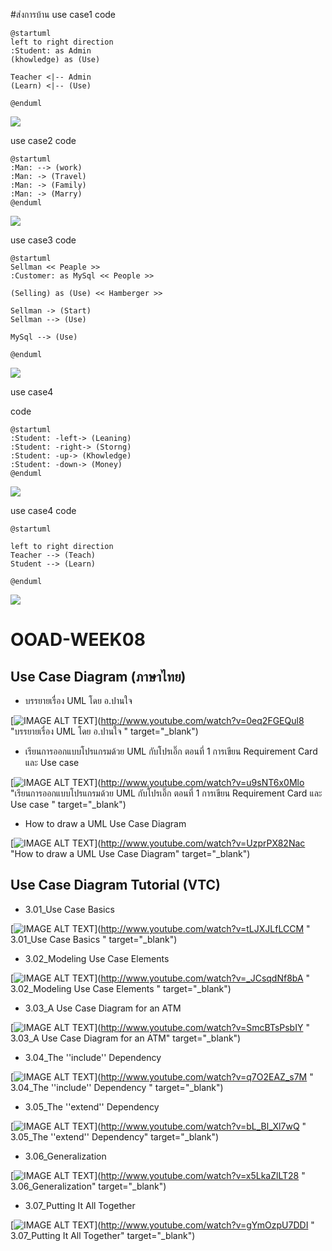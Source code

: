 
#ส่งการบ้าน
use case1
code
```
@startuml
left to right direction
:Student: as Admin
(khowledge) as (Use)

Teacher <|-- Admin
(Learn) <|-- (Use)

@enduml

```
![](http://www.plantuml.com/plantuml/img/9Son3O0W40NG_gQu4Wesi607NO305uXu97Z4nk4riNt5yvU6eVDirB0hQ-THSr5ETI1gxKAq8SI2mSlZ7Ayw4qJ9D0IfaktFvf1-DwGCI-GXwHjV)

use case2
code
```
@startuml
:Man: --> (work)
:Man: -> (Travel)
:Man: -> (Family)
:Man: -> (Marry)
@enduml

```
![](http://www.plantuml.com/plantuml/img/SoWkIImgAStDuRBoJSopKj3LjLFG2CylojQ42G3v8KM9PQavo29kYRcPEPN88hc9HKL00OVKl1IWQG00)


use case3
code
```
@startuml
Sellman << Peaple >>
:Customer: as MySql << People >>

(Selling) as (Use) << Hamberger >>

Sellman -> (Start)
Sellman --> (Use)

MySql --> (Use)

@enduml
```



![](http://www.plantuml.com/plantuml/img/SoWkIImgAStDuGfEpSd9JSnJiB5H24ZDByX9jRFZid8kBIx9pqqjib98B5RmhGmkp478Am0LQ0I3j6igS6aK0xLdvgLhWXHgX1QdQe8KUYJc9gKMfQSMWTJ2RT2rKu3gGmY1n42wkBWWjY09EAJcfG0T2000)

use case4

code
```
@startuml
:Student: -left-> (Leaning) 
:Student: -right-> (Storng) 
:Student: -up-> (Khowledge)
:Student: -down-> (Money)
@enduml
```



![](http://www.plantuml.com/plantuml/img/SoWkIImgAStDuR8ABYbDISqhiLBGpKbDAz6rKz3mIKtCoynBrrH0bYpAJCy0omQNv1UXIvOMW6Iyy_BBSr9JqbCraULIyilpGBA--NcfbPfS3gbvAK1x0G00)


use case4
code
```
@startuml

left to right direction
Teacher --> (Teach)
Student --> (Learn)

@enduml
```
![](http://www.plantuml.com/plantuml/img/SoWkIImgAStDuSf9JIjHACbNACfCpoXHICaiIaqkoSpFux8AIKrCpaWjibBGrRLJq2W1yJIvh89BIbDIyqgWeZwfYKLvcbmEgNafGBC0)













# OOAD-WEEK08

## Use Case Diagram (ภาษาไทย)
* บรรยายเรื่อง UML โดย อ.ปานใจ  

[![IMAGE ALT TEXT](http://img.youtube.com/vi/0eq2FGEQul8/0.jpg)](http://www.youtube.com/watch?v=0eq2FGEQul8 "บรรยายเรื่อง UML โดย อ.ปานใจ  " target="_blank") 

* เรียนการออกแบบโปรแกรมด้วย UML กับโปรเอิ๊ก ตอนที่ 1 การเขียน Requirement Card และ Use case   

[![IMAGE ALT TEXT](http://img.youtube.com/vi/u9sNT6x0Mlo/0.jpg)](http://www.youtube.com/watch?v=u9sNT6x0Mlo "เรียนการออกแบบโปรแกรมด้วย UML กับโปรเอิ๊ก ตอนที่ 1 การเขียน Requirement Card และ Use case " target="_blank") 

* How to draw a UML Use Case Diagram

[![IMAGE ALT TEXT](http://img.youtube.com/vi/UzprPX82Nac/0.jpg)](http://www.youtube.com/watch?v=UzprPX82Nac "How to draw a UML Use Case Diagram" target="_blank") 

## Use Case Diagram Tutorial (VTC)

* 3.01_Use Case Basics  

[![IMAGE ALT TEXT](http://img.youtube.com/vi/tLJXJLfLCCM/0.jpg)](http://www.youtube.com/watch?v=tLJXJLfLCCM " 3.01_Use Case Basics " target="_blank") 

* 3.02_Modeling Use Case Elements  

[![IMAGE ALT TEXT](http://img.youtube.com/vi/_JCsqdNf8bA/0.jpg)](http://www.youtube.com/watch?v=_JCsqdNf8bA " 3.02_Modeling Use Case Elements " target="_blank") 
 
* 3.03_A Use Case Diagram for an ATM  

[![IMAGE ALT TEXT](http://img.youtube.com/vi/SmcBTsPsbIY/0.jpg)](http://www.youtube.com/watch?v=SmcBTsPsbIY " 3.03_A Use Case Diagram for an ATM" target="_blank") 

 

* 3.04_The ''include'' Dependency  

[![IMAGE ALT TEXT](http://img.youtube.com/vi/q7O2EAZ_s7M/0.jpg)](http://www.youtube.com/watch?v=q7O2EAZ_s7M " 3.04_The ''include'' Dependency " target="_blank") 

 

* 3.05_The ''extend'' Dependency  

[![IMAGE ALT TEXT](http://img.youtube.com/vi/bL_Bl_Xl7wQ/0.jpg)](http://www.youtube.com/watch?v=bL_Bl_Xl7wQ " 3.05_The ''extend'' Dependency" target="_blank") 

 
* 3.06_Generalization  

[![IMAGE ALT TEXT](http://img.youtube.com/vi/x5LkaZlLT28/0.jpg)](http://www.youtube.com/watch?v=x5LkaZlLT28 " 3.06_Generalization" target="_blank") 

 
* 3.07_Putting It All Together  

[![IMAGE ALT TEXT](http://img.youtube.com/vi/gYmOzpU7DDI/0.jpg)](http://www.youtube.com/watch?v=gYmOzpU7DDI " 3.07_Putting It All Together" target="_blank") 
 

